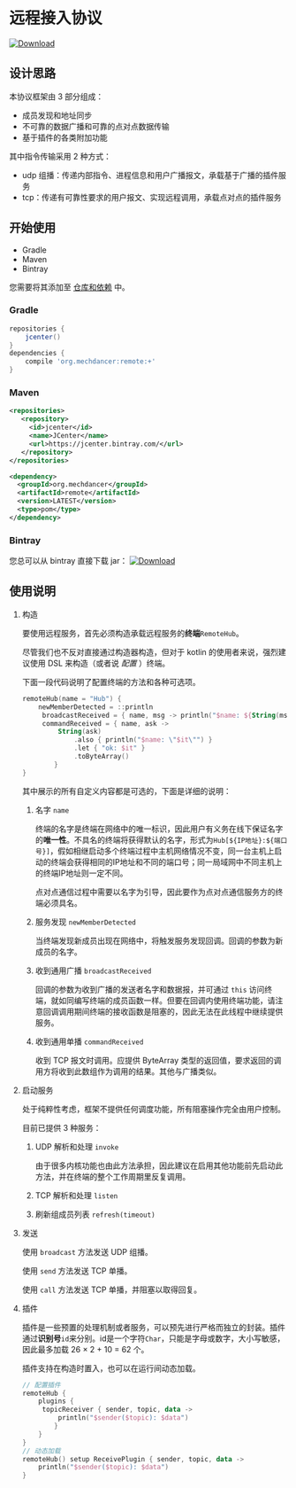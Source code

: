 # 远程接入协议

[ ![Download](https://api.bintray.com/packages/mechdancer/maven/remote/images/download.svg) ](https://bintray.com/mechdancer/maven/remote/_latestVersion)
## 设计思路

本协议框架由 3 部分组成：

* 成员发现和地址同步
* 不可靠的数据广播和可靠的点对点数据传输
* 基于插件的各类附加功能

其中指令传输采用 2 种方式：

* udp 组播：传递内部指令、进程信息和用户广播报文，承载基于广播的插件服务
* tcp：传递有可靠性要求的用户报文、实现远程调用，承载点对点的插件服务

## 开始使用

* Gradle
* Maven
* Bintray

您需要将其添加至  [仓库和依赖](https://docs.gradle.org/current/userguide/declaring_dependencies.html) 中。

### Gradle

```groovy
repositories {
    jcenter()
}
dependencies {
    compile 'org.mechdancer:remote:+'
}
```

### Maven

```xml
<repositories>
   <repository>
     <id>jcenter</id>
     <name>JCenter</name>
     <url>https://jcenter.bintray.com/</url>
   </repository>
</repositories>

<dependency>
  <groupId>org.mechdancer</groupId>
  <artifactId>remote</artifactId>
  <version>LATEST</version>
  <type>pom</type>
</dependency>
```

### Bintray

您总可以从 bintray 直接下载 jar： [ ![Download](https://api.bintray.com/packages/mechdancer/maven/remote/images/download.svg) ](https://bintray.com/mechdancer/maven/remote/_latestVersion)

## 使用说明

1. 构造

   要使用远程服务，首先必须构造承载远程服务的**终端**`RemoteHub`。 

   尽管我们也不反对直接通过构造器构造，但对于 kotlin 的使用者来说，强烈建议使用 DSL 来构造（或者说 *配置* ）终端。

   下面一段代码说明了配置终端的方法和各种可选项。

   ```kotlin
   remoteHub(name = "Hub") {
       newMemberDetected = ::println
   	    broadcastReceived = { name, msg -> println("$name: ${String(msg)}") }
   	    commandReceived = { name, ask ->
   	        String(ask)
   		        .also { println("$name: \"$it\"") }
   		        .let { "ok: $it" }
   		        .toByteArray()
           }
   }
   ```

   其中展示的所有自定义内容都是可选的，下面是详细的说明：

   1. 名字 `name`

      终端的名字是终端在网络中的唯一标识，因此用户有义务在线下保证名字的**唯一性**。不具名的终端将获得默认的名字，形式为`Hub[${IP地址}:${端口号}]`，假如相继启动多个终端过程中主机网络情况不变，同一台主机上启动的终端会获得相同的IP地址和不同的端口号；同一局域网中不同主机上的终端IP地址则一定不同。

      点对点通信过程中需要以名字为引导，因此要作为点对点通信服务方的终端必须具名。

   2. 服务发现 `newMemberDetected`

      当终端发现新成员出现在网络中，将触发服务发现回调。回调的参数为新成员的名字。

   3. 收到通用广播 `broadcastReceived`

      回调的参数为收到广播的发送者名字和数据报，并可通过 `this` 访问终端，就如同编写终端的成员函数一样。但要在回调内使用终端功能，请注意回调调用期间终端的接收函数是阻塞的，因此无法在此线程中继续提供服务。

   4. 收到通用单播 `commandReceived`

      收到 TCP 报文时调用。应提供 ByteArray 类型的返回值，要求返回的调用方将收到此数组作为调用的结果。其他与广播类似。

2. 启动服务

   处于纯粹性考虑，框架不提供任何调度功能，所有阻塞操作完全由用户控制。

   目前已提供 3 种服务：

   1. UDP 解析和处理 `invoke`

      由于很多内核功能也由此方法承担，因此建议在启用其他功能前先启动此方法，并在终端的整个工作周期里反复调用。

   2. TCP 解析和处理 `listen`

   3. 刷新组成员列表 `refresh(timeout)`

3. 发送

   使用 `broadcast` 方法发送 UDP 组播。

   使用 `send` 方法发送 TCP 单播。

   使用 `call` 方法发送 TCP 单播，并阻塞以取得回复。

4. 插件

   插件是一些预置的处理机制或者服务，可以预先进行严格而独立的封装。插件通过**识别号**`id`来分别。id是一个字符`Char`，只能是字母或数字，大小写敏感，因此最多加载 26 × 2 + 10 = 62 个。

   插件支持在构造时置入，也可以在运行间动态加载。

   ```kotlin
   // 配置插件
   remoteHub {
       plugins {
   	    topicReceiver { sender, topic, data ->
   	        println("$sender($topic): $data")
           }
       }
   }
   // 动态加载
   remoteHub() setup ReceivePlugin { sender, topic, data ->
       println("$sender($topic): $data")
   }
   ```
